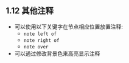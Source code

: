 ## 1.12 其他注释
- 可以使用以下关键字在节点相应位置放置注释:
  - `note left of`
  - `note right of`
  - `note over`
- 可以通过修改背景色来高亮显示注释